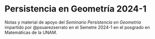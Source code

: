 # Persistencia en Geometría 2024-1
Notas y material de apoyo del _Seminario Persistencia en Geometría_ impartido por @psuarezserrato en el Semetre 2024-1 en el posgrado en Matemáticas de la UNAM.
